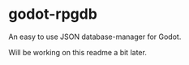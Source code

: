# godot-rpgdb
An easy to use JSON database-manager for Godot.

Will be working on this readme a bit later.
